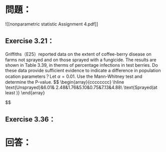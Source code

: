 # 問題：
![[nonparametric statistic Assignment 4.pdf]]
## Exercise 3.21：
Griffiths（E25）reported data on the extent of coffee-berry disease on farms not sprayed and on those sprayed with a fungicide. The results are shown in Table 3.39, in therms of percentage infections in test berries. Do these data provide sufficient evidence to indicate a difference in population ocation parameters？Let $\alpha=0.01$. Use the Mann-Whitney test and determine the P-value.
$$
\begin{array}{cccccccc}
\hline
\text{Unsprayed}&6.01& 2.48&1.76&5.10&0.75&7.13&4.88\\
\text{Sprayed(at least )}
\end{array}

$$
## Exercise 3.36：
# 回答：
